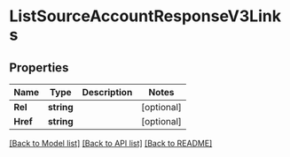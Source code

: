 # ListSourceAccountResponseV3Links

## Properties

Name | Type | Description | Notes
------------ | ------------- | ------------- | -------------
**Rel** | **string** |  | [optional] 
**Href** | **string** |  | [optional] 

[[Back to Model list]](../README.md#documentation-for-models) [[Back to API list]](../README.md#documentation-for-api-endpoints) [[Back to README]](../README.md)


